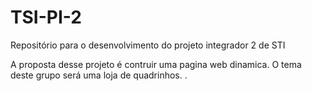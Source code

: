 # TSI-PI-2
Repositório para o desenvolvimento do projeto integrador 2 de STI

A proposta desse projeto é contruir uma pagina web dinamica. O tema deste grupo será uma loja de quadrinhos.
.